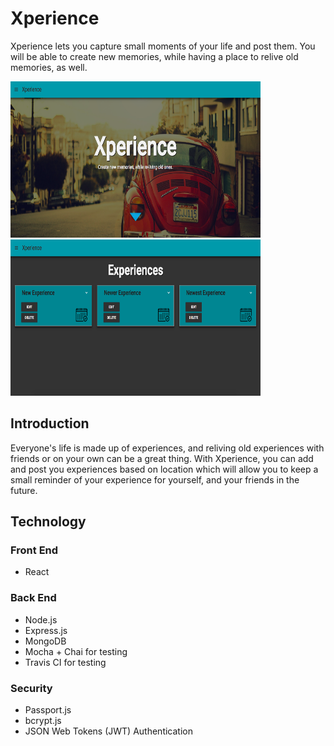 <h1>Xperience</h1>

Xperience lets you capture small moments of your life and post them. You will be able to create new memories, while having a place to relive old memories, as well.

<img src="/src/images/home-page.png" width="400" height="250"> <img src="/src/images/experience-page.png" width="400" height="250">


<h2>Introduction</h2>

Everyone's life is made up of experiences, and reliving old experiences with friends or on your own can be a great thing. With Xperience, you can add and post you experiences based on location which will allow you to keep a small reminder of your experience for yourself, and your friends in the future.

<h2>Technology</h2>

<h3>Front End</h3>

- React

<h3>Back End</h3>

- Node.js
- Express.js
- MongoDB
- Mocha + Chai for testing
- Travis CI for testing

<h3>Security</h3>

- Passport.js
- bcrypt.js
- JSON Web Tokens (JWT) Authentication



